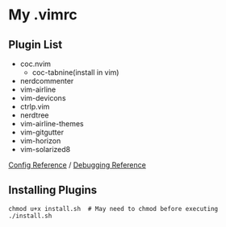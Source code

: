 # My .vimrc
## Plugin List
* coc.nvim
  * coc-tabnine(install in vim)
* nerdcommenter
* vim-airline
* vim-devicons
* ctrlp.vim
* nerdtree
* vim-airline-themes
* vim-gitgutter
* vim-horizon
* vim-solarized8

[Config Reference](https://gist.github.com/benawad/b768f5a5bbd92c8baabd363b7e79786f) / [Debugging Reference](https://vi.stackexchange.com/a/31854/38452)

## Installing Plugins 
```
chmod u+x install.sh  # May need to chmod before executing
./install.sh
```

